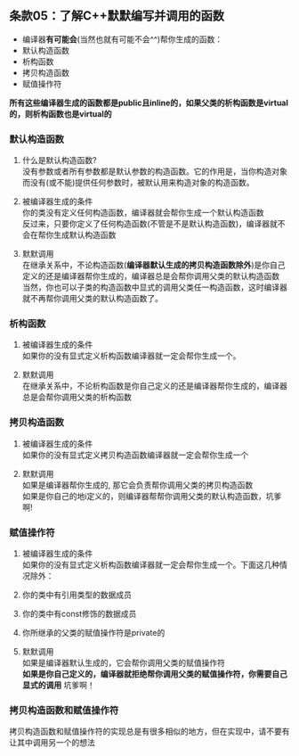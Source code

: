 ## 条款05：了解C++默默编写并调用的函数

* 编译器**有可能会**(当然也就有可能不会^^)帮你生成的函数：
 * 默认构造函数
 * 析构函数
 * 拷贝构造函数
 * 赋值操作符

**所有这些编译器生成的函数都是public且inline的，如果父类的析构函数是virtual的，则析构函数也是virtual的**

### 默认构造函数
1. 什么是默认构造函数?  
没有参数或者所有参数都是默认参数的构造函数。它的作用是，当你构造对象而没有(或不能)提供任何参数时，被默认用来构造对象的构造函数。

2. 被编译器生成的条件  
你的类没有定义任何构造函数，编译器就会帮你生成一个默认构造函数  
反过来，只要你定义了任何构造函数(不管是不是默认构造函数)，编译器就不会在帮你生成默认构造函数

3. 默默调用  
在继承关系中，不论构造函数(**编译器默认生成的拷贝构造函数除外**)是你自己定义的还是编译器帮你生成的，编译器总是会帮你调用父类的默认构造函数  
当然，你也可以子类的构造函数中显式的调用父类任一构造函数，这时编译器就不再帮你调用父类的默认构造函数了。


### 析构函数
1. 被编译器生成的条件  
如果你的没有显式定义析构函数编译器就一定会帮你生成一个。

2. 默默调用  
在继承关系中，不论析构函数是你自己定义的还是编译器帮你生成的，编译器总是会帮你调用父类的析构函数  


### 拷贝构造函数
1. 被编译器生成的条件  
如果你的没有显式定义拷贝构造函数编译器就一定会帮你生成一个  

2. 默默调用  
如果是编译器帮你生成的, 那它会负责帮你调用父类的拷贝构造函数  
如果是你自己的地i定义的，则编译器帮帮你调用父类的默认构造函数，坑爹啊!  

### 赋值操作符
1. 被编译器生成的条件  
如果你的没有显式定义析构函数编译器就一定会帮你生成一个。下面这几种情况除外：
 1. 你的类中有引用类型的数据成员
 2. 你的类中有const修饰的数据成员
 3. 你所继承的父类的赋值操作符是private的

2. 默默调用  
如果是编译器默认生成的，它会帮你调用父类的赋值操作符  
**如果是你自己定义的，编译器就拒绝帮你调用父类的赋值操作符，你需要自己显式的调用** 坑爹啊！

### 拷贝构造函数和赋值操作符
拷贝构造函数和赋值操作符的实现总是有很多相似的地方，但在实现中，请不要有让其中调用另一个的想法

